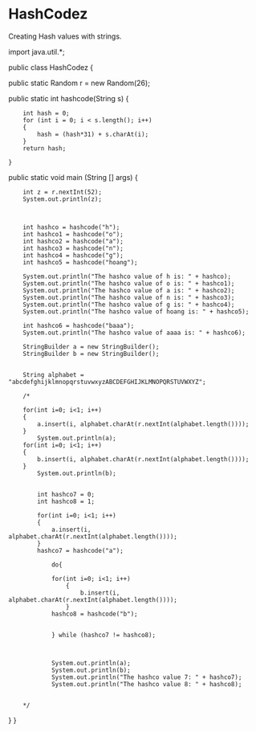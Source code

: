 # HashCodez
Creating Hash values with strings.



import java.util.*;

public class HashCodez {

public static Random r = new Random(26);

public static int hashcode(String s)
    {

        int hash = 0;
        for (int i = 0; i < s.length(); i++)
        {
            hash = (hash*31) + s.charAt(i);
        }
        return hash;

    }


public static void main (String [] args)
    {

        int z = r.nextInt(52);
        System.out.println(z);



        int hashco = hashcode("h");
        int hashco1 = hashcode("o");
        int hashco2 = hashcode("a");
        int hashco3 = hashcode("n");
        int hashco4 = hashcode("g");
        int hashco5 = hashcode("hoang");

        System.out.println("The hashco value of h is: " + hashco);
        System.out.println("The hashco value of o is: " + hashco1);
        System.out.println("The hashco value of a is: " + hashco2);
        System.out.println("The hashco value of n is: " + hashco3);
        System.out.println("The hashco value of g is: " + hashco4);
        System.out.println("The hashco value of hoang is: " + hashco5);

        int hashco6 = hashcode("baaa");
        System.out.println("The hashco value of aaaa is: " + hashco6);

        StringBuilder a = new StringBuilder();
        StringBuilder b = new StringBuilder();


        String alphabet = "abcdefghijklmnopqrstuvwxyzABCDEFGHIJKLMNOPQRSTUVWXYZ";

        /*

        for(int i=0; i<1; i++)
        {
            a.insert(i, alphabet.charAt(r.nextInt(alphabet.length())));
        }
            System.out.println(a);
        for(int i=0; i<1; i++)
        {
            b.insert(i, alphabet.charAt(r.nextInt(alphabet.length())));
        }
            System.out.println(b); 


            int hashco7 = 0;
            int hashco8 = 1;

            for(int i=0; i<1; i++)
            {
                a.insert(i, alphabet.charAt(r.nextInt(alphabet.length())));
            }
            hashco7 = hashcode("a");

                do{

                for(int i=0; i<1; i++)
                    {
                        b.insert(i, alphabet.charAt(r.nextInt(alphabet.length())));
                    }
                hashco8 = hashcode("b");


                } while (hashco7 != hashco8);



                System.out.println(a);
                System.out.println(b); 
                System.out.println("The hashco value 7: " + hashco7);
                System.out.println("The hashco value 8: " + hashco8); 


        */
}
}
